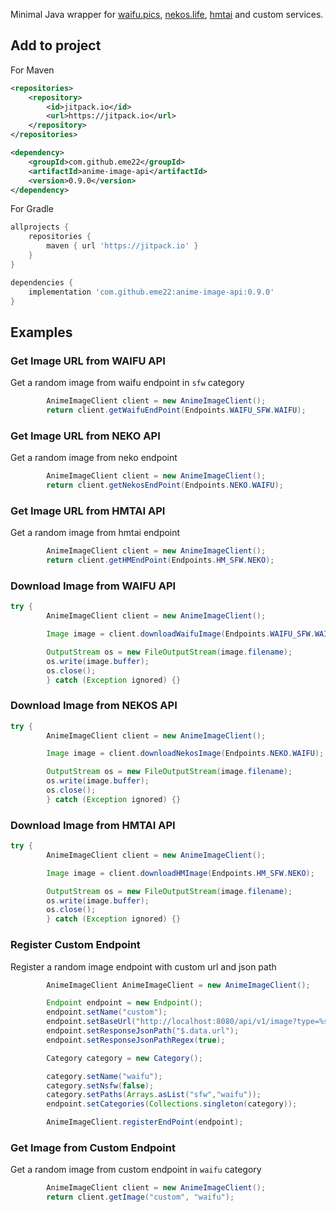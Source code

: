
Minimal Java wrapper for [waifu.pics](https://waifu.pics), [nekos.life](https://nekos.life), [hmtai](https://hmtai.hatsunia.cfd) and custom services.

## Add to project  
For Maven  
```xml  
<repositories>  
    <repository>  
        <id>jitpack.io</id>  
        <url>https://jitpack.io</url>  
    </repository>  
</repositories>  
```  
```xml  
<dependency>  
    <groupId>com.github.eme22</groupId>  
    <artifactId>anime-image-api</artifactId>  
    <version>0.9.0</version>  
</dependency>  
```  
  
For Gradle  
```groovy  
allprojects {
    repositories {  
        maven { url 'https://jitpack.io' }  
    }
}
```  
```groovy  
dependencies {  
    implementation 'com.github.eme22:anime-image-api:0.9.0'  
}  
```  
## Examples

### Get Image URL from WAIFU API
Get a random image from waifu endpoint in `sfw` category

```Java  
        AnimeImageClient client = new AnimeImageClient();
        return client.getWaifuEndPoint(Endpoints.WAIFU_SFW.WAIFU);
```

### Get Image URL from NEKO API
Get a random image from neko endpoint
```Java  
        AnimeImageClient client = new AnimeImageClient();
        return client.getNekosEndPoint(Endpoints.NEKO.WAIFU);
```

### Get Image URL from HMTAI API
Get a random image from hmtai endpoint
```Java  
        AnimeImageClient client = new AnimeImageClient();
        return client.getHMEndPoint(Endpoints.HM_SFW.NEKO);
```
### Download Image from WAIFU API
```Java
try {
        AnimeImageClient client = new AnimeImageClient();

        Image image = client.downloadWaifuImage(Endpoints.WAIFU_SFW.WAIFU);

        OutputStream os = new FileOutputStream(image.filename);
        os.write(image.buffer);
        os.close();
        } catch (Exception ignored) {}
```

### Download Image from NEKOS API
```Java
try {
        AnimeImageClient client = new AnimeImageClient();

        Image image = client.downloadNekosImage(Endpoints.NEKO.WAIFU);

        OutputStream os = new FileOutputStream(image.filename);
        os.write(image.buffer);
        os.close();
        } catch (Exception ignored) {}
```
### Download Image from HMTAI API
```Java
try {
        AnimeImageClient client = new AnimeImageClient();

        Image image = client.downloadHMImage(Endpoints.HM_SFW.NEKO);

        OutputStream os = new FileOutputStream(image.filename);
        os.write(image.buffer);
        os.close();
        } catch (Exception ignored) {}
```

### Register Custom Endpoint
Register a random image endpoint with custom url and json path

```Java
        AnimeImageClient AnimeImageClient = new AnimeImageClient();

        Endpoint endpoint = new Endpoint();
        endpoint.setName("custom");
        endpoint.setBaseUrl("http://localhost:8080/api/v1/image?type=%s&category=%s");
        endpoint.setResponseJsonPath("$.data.url");
        endpoint.setResponseJsonPathRegex(true);

        Category category = new Category();

        category.setName("waifu");
        category.setNsfw(false);
        category.setPaths(Arrays.asList("sfw","waifu"));
        endpoint.setCategories(Collections.singleton(category));

        AnimeImageClient.registerEndPoint(endpoint);
```

### Get Image from Custom Endpoint
Get a random image from custom endpoint in `waifu` category

```Java
        AnimeImageClient client = new AnimeImageClient();
        return client.getImage("custom", "waifu");
```

